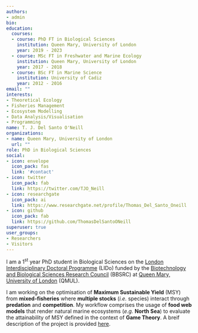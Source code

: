 ```yaml
---
authors:
- admin
bio: 
education:
  courses:
  - course: PhD FT in Biological Sciences
    institution: Queen Mary, University of London
    year: 2019 - 2023
  - course: MSc FT in Freshwater and Marine Ecology
    institution: Queen Mary, University of London
    year: 2017 - 2018
  - course: BSc FT in Marine Science
    institution: University of Cadiz
    year: 2012 - 2016
email: ""
interests:
- Theoretical Ecology
- Fisheries Management
- Ecosystem Modelling
- Data Analysis/Visualisation
- Programming
name: T. J. Del Santo O'Neill
organizations:
- name: Queen Mary, University of London
  url: ""
role: PhD in Biological Sciences
social:
- icon: envelope
  icon_pack: fas
  link: '#contact'
- icon: twitter
  icon_pack: fab
  link: https://twitter.com/TJO_Neill
- icon: researchgate
  icon_pack: ai
  link: https://www.researchgate.net/profile/Thomas_Del_Santo_Oneill
- icon: github
  icon_pack: fab
  link: https://github.com/ThomasDelSantoONeill
superuser: true
user_groups:
- Researchers
- Visitors
---
```


I am a 1<sup>st</sup> year PhD student in Biological Sciences on the [London Interdisciplinary Doctoral Programme](http://lido-dtp.ac.uk/) (LIDo) funded by the [Biotechnology and Biological Sciences Research Council](https://bbsrc.ukri.org/) (BBSRC) at [Queen Mary, University of London](https://www.qmul.ac.uk/) (QMUL). 

I am working on the optimisation of **Maximum Sustainable Yield** (MSY) from **mixed-fisheries** where **multiple stocks** (*i.e.* species) interact through **predation** and **competition**. My workflow comprises the usage of **food web models** that render natural marine ecosystems (*e.g.* **North Sea**) to evaluate the attainability of MSY defined in the context of **Game Theory**. A breif description of the project is provided [here](https://www.qmul.ac.uk/sbcs/postgraduate/phd-programmes/projects/display-title-640415-en.html).
